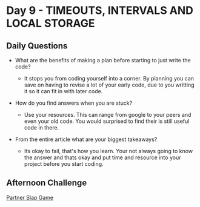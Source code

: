 # Day 9 - TIMEOUTS, INTERVALS AND LOCAL STORAGE
## Daily Questions

- What are the benefits of making a plan before starting to just write the code?
    - It stops you from coding yourself into a corner. By planning you can save on having to revise a lot of your early code, due to you writting it so it can fit in with later code.

- How do you find answers when you are stuck?
    - Use your resources. This can range from google to your peers and even your old code. You would surprised to find their is still useful code in there.
- From the entire article what are your biggest takeaways?
    - Its okay to fail, that's how you learn. Your not always going to know the answer and thats okay and  put time and resource into your project before you start coding.

## Afternoon Challenge
[Partner Slap Game](https://github.com/TimothyKimble/SlapGame-1)